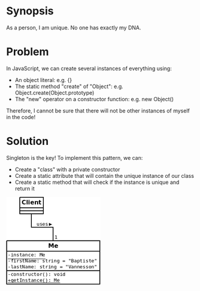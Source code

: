 # Synopsis

As a person, I am unique. No one has exactly my DNA.

# Problem

In JavaScript, we can create several instances of everything using:

  * An object literal: e.g. {}
  * The static method "create" of "Object": e.g. Object.create(Object.prototype)
  * The "new" operator on a constructor function: e.g. new Object()

Therefore, I cannot be sure that there will not be other instances of myself in the code!

# Solution

Singleton is the key! To implement this pattern, we can:

  * Create a "class" with a private constructor
  * Create a static attribute that will contain the unique instance of our class
  * Create a static method that will check if the instance is unique and return it

![Singleton (classic)](Singleton.png)
